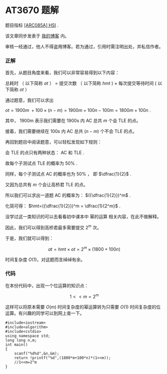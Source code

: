 # AT3670 题解

题目指标 [[ARC085A] HSI](https://www.luogu.com.cn/problem/AT3670) .

该文章同步发表于 [我的博客](https://www.luogu.com.cn/blog/Kingson123456/) 内。

审核一经通过，他人不得盗用博客。若为通过，引用时需注明出处，并私信作者。

### 正解

首先，从题目角度来看，我们可以非常容易得到以下内容：

总耗时 （ 以下简称 ${at}$ ） = 提交次数 （ 以下简称 $hmt$ ) × 每次提交等待时间 ( 以下简称 $ot$ ）

通过题意，我们可以求出

$ot = 1900m\ + 100 \times (n-m) = 1900m+100n-100m = 1800m+100n$ .

其中， 1900m 表示我们需要在 1900s 内 AC 总共 $m$ 个会 TLE 的点。

接着，我们需要继续在 $100s$ 内 AC 总共 $(n-m)$ 个不会 TLE 的点。

再回到题目中阅读题意，可以轻松发现如下规则：

会 TLE 的点只有两种状态： AC 和 TLE .

故每个子测试点 TLE 的概率为 50% .

同样，每个子测试点 AC 的概率也为 50% ， 即 $\dfrac{1}{2}$ .

又因为总共有 $m$ 个会让高桥君 TLE 的点。

所以我们可以求出一道题 AC 的概率为： $({\dfrac{1}{2}})^m$ .

化简可得： $hmt=({\dfrac{1}{2}})^m = \dfrac{1}{2^m}$ .

没学过这一类知识的可以去看看初中课本中 幂的运算 相关内容，在此不做解释。

因此，我们可以得到高桥君最多需要提交 $2^m$ 次。

于是，我们就可以得到：

$${at}=hmt\times{ot}=2^m\times{(1800+100n)}$$

时间复杂度 $O(1)$，对这题而言绰绰有余。

### 代码

在本份代码中，出现一个位运算的知识点：

$$1<<m=2^m$$

这样可以将原本需要 $O(m)$ 时间复杂度的幂运算转为只需要 $O(1)$ 时间复杂度的位运算。有兴趣的同学可以到网上查一下。


```
#include<iostream>
#include<algorithm>
#include<cstdio>
using namespace std;
long long n,m;
int main()
{
    scanf("%d%d",&n,&m);
    return !printf("%d",(1800*m+100*n)*(1<<m));
    //1<<m=2^m
}
```
